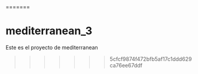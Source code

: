 =======
# mediterranean_3
Este es el proyecto de mediterranean 
>>>>>>> 5cfcf9874f472bfb5af17c1ddd629ca76ee67ddf
